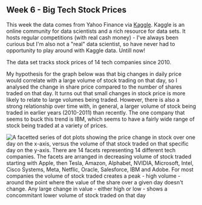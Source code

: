 ## Week 6 - Big Tech Stock Prices

This week the data comes from Yahoo Finance via [Kaggle](https://www.kaggle.com/datasets/evangower/big-tech-stock-prices). Kaggle is an online community for data scientists and a rich resource for data sets. It hosts regular competitions (with real cash money) - I've always been curious but I'm also not a "real" data scientist, so have never had to opportunity to play around with Kaggle data. Untill now!

The data set tracks stock prices of 14 tech companies since 2010. 

My hypothesis for the graph below was that big changes in daily price would correlate with a large volume of stock trading on that day, so I analysed the change in share price compared to the number of shares traded on that day. It turns out that small changes in stock price is more likely to relate to large volumes being traded. However, there is also a strong relationship over time with, in general, a larger volume of stock being traded in earlier years (2010-2011) than recently. The one company that seems to buck this trend is IBM, which seems to have a fairly wide range of stock being traded at a variety of prices.

![A facetted series of dot plots showing the price change in stock over one day on the x-axis, versus the volume of that stock traded on that specific day on the y-axis. There are 14 facets representing 14 different tech companies. The facets are arranged in decreasing volume of stock traded starting with Apple, then Tesla, Amazon, Alphabet, NVIDIA, Microsoft, Intel, Cisco Systems, Meta, Netflic, Oracle, Salesforce, IBM and Adobe. For most companies the volume of stock traded creates a peak - high volume - around the point where the value of the share over a given day doesn't change. Any large change in value - either high or low - shows a concommitant lower volume of stock traded on that day](https://github.com/PlantsGenesBugs/TidyTuesday/blob/main/2023/week%206%20-%20big%20tech%20stocks/BigTechStock.png)
